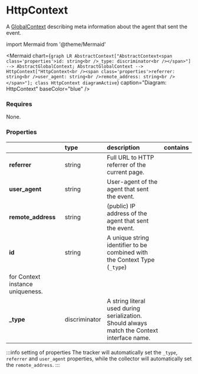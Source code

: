 # HttpContext

A [GlobalContext](/taxonomy/reference/global-contexts/overview.md) describing meta information about the agent that sent the event.

import Mermaid from '@theme/Mermaid'

<Mermaid chart={`
    graph LR
      AbstractContext["AbstractContext<span class='properties'>id: string<br />_type: discriminator<br /></span>"] --> AbstractGlobalContext;
      AbstractGlobalContext --> HttpContext["HttpContext<br /><span class='properties'>referrer: string<br />user_agent: string<br />remote_address: string<br /></span>"];
    class HttpContext diagramActive
  `}
  caption="Diagram: HttpContext"
  baseColor="blue"
/>

### Requires

None.

### Properties

|                    | type          | description                                                                                                 | contains |
|:-------------------|:--------------|:------------------------------------------------------------------------------------------------------------|:---------|
| **referrer**       | string        | Full URL to HTTP referrer of the current page.                                                              |          |
| **user_agent**     | string        | User-agent of the agent that sent the event.                                                                |          |
| **remote_address** | string        | (public) IP address of the agent that sent the event.                                                       |          |
| **id**             | string        | A unique string identifier to be combined with the Context Type (`_type`) 
for Context instance uniqueness. |          |
| **_type**          | discriminator | A string literal used during serialization. Should always match the Context interface name.                 |          |

:::info setting of properties
The tracker will automatically set the `_type`, `referrer` and `user_agent` properties, while the collector will automatically set the `remote_address`.
:::

